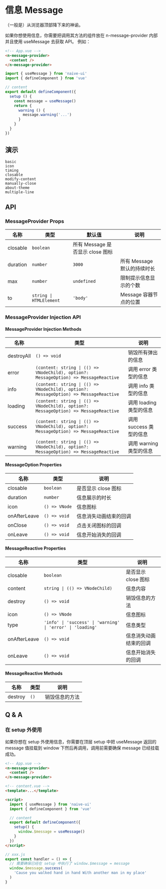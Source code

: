 # 信息 Message

（一般是）从浏览器顶部降下来的神谕。

<n-space vertical>
<n-alert title="使用前提" type="warning">
  如果你想使用信息，你需要把调用其方法的组件放在 <n-text code>n-message-provider</n-text> 内部并且使用 <n-text code>useMessage</n-text> 去获取 API。
</n-alert>
例如：

```html
<!-- App.vue -->
<n-message-provider>
  <content />
</n-message-provider>
```

```js
import { useMessage } from 'naive-ui'
import { defineComponent } from 'vue'

// content
export default defineComponent({
  setup () {
    const message = useMessage()
    return {
      warning () {
        message.warning('...')
      }
    }
  }
})
```

</n-space>

## 演示

```demo
basic
icon
timing
closable
modify-content
manually-close
about-theme
multiple-line
```

## API

### MessageProvider Props

| 名称 | 类型 | 默认值 | 说明 |
| --- | --- | --- | --- |
| closable | `boolean` | 所有 Message 是否显示 close 图标 |
| duration | `number` | `3000` | 所有 Message 默认的持续时长 |
| max | `number` | `undefined` | 限制提示信息显示的个数 |
| to | `string \| HTMLElement` | `'body'` | Message 容器节点的位置 |

### MessageProvider Injection API

#### MessageProvider Injection Methods

| 名称 | 类型 | 说明 |
| --- | --- | --- |
| destroyAll | `() => void` | 销毁所有弹出的信息 |
| error | `(content: string \| (() => VNodeChild), option?: MessageOption) => MessageReactive` | 调用 error 类型的信息 |
| info | `(content: string \| (() => VNodeChild), option?: MessageOption) => MessageReactive` | 调用 info 类型的信息 |
| loading | `(content: string \| (() => VNodeChild), option?: MessageOption) => MessageReactive` | 调用 loading 类型的信息 |
| success | `(content: string \| (() => VNodeChild), option?: MessageOption) => MessageReactive` | 调用 success 类型的信息 |
| warning | `(content: string \| (() => VNodeChild), option?: MessageOption) => MessageReactive` | 调用 warning 类型的信息 |

#### MessageOption Properties

| 名称         | 类型          | 说明                   |
| ------------ | ------------- | ---------------------- |
| closable     | `boolean`     | 是否显示 close 图标    |
| duration     | `number`      | 信息展示的时长         |
| icon         | `() => VNode` | 信息图标               |
| onAfterLeave | `() => void`  | 信息消失动画结束的回调 |
| onClose      | `() => void`  | 点击关闭图标的回调     |
| onLeave      | `() => void`  | 信息开始消失的回调     |

#### MessageReactive Properties

| 名称 | 类型 | 说明 |
| --- | --- | --- |
| closable | `boolean` | 是否显示 close 图标 |
| content | `string \| (() => VNodeChild)` | 信息内容 |
| destroy | `() => void` | 销毁信息的方法 |
| icon | `() => VNode` | 信息图标 |
| type | `'info' \| 'success' \| 'warning' \| 'error' \| 'loading'` | 信息类型 |
| onAfterLeave | `() => void` | 信息消失动画结束的回调 |
| onLeave | `() => void` | 信息开始消失的回调 |

#### MessageReactive Methods

| 名称    | 类型 | 说明           |
| ------- | ---- | -------------- |
| destroy | `()` | 销毁信息的方法 |

## Q & A

### 在 setup 外使用

<n-space vertical>
<n-alert type="warning">
  如果你想在 setup 外使用信息，你需要在顶层 setup 中把 <n-text code>useMessage</n-text> 返回的 message 值挂载到 window 下然后再调用，调用前需要确保 message 已经挂载成功。
</n-alert>

```html
<!-- App.vue -->
<n-message-provider>
  <content />
</n-message-provider>
```

```html
<!-- content.vue -->
<template>...</template>

<script>
  import { useMessage } from 'naive-ui'
  import { defineComponent } from 'vue'

  // content
  export default defineComponent({
    setup() {
      window.$message = useMessage()
    }
  })
</script>
```

```js
// xxx.js
export const handler = () => {
  // 需要确保已经在 setup 中执行了 window.$message = message
  window.$message.success(
    'Cause you walked hand in hand With another man in my place'
  )
}
```

</n-space>

